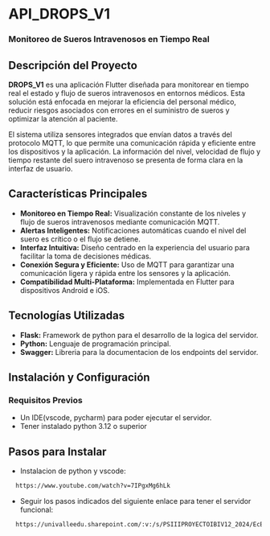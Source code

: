 
# API_DROPS_V1 
### Monitoreo de Sueros Intravenosos en Tiempo Real

## Descripción del Proyecto 
**DROPS_V1** es una aplicación Flutter diseñada para monitorear en tiempo real el estado y flujo de sueros intravenosos en entornos médicos. Esta solución está enfocada en mejorar la eficiencia del personal médico, reducir riesgos asociados con errores en el suministro de sueros y optimizar la atención al paciente.

El sistema utiliza sensores integrados que envían datos a través del protocolo MQTT, lo que permite una comunicación rápida y eficiente entre los dispositivos y la aplicación. La información del nivel, velocidad de flujo y tiempo restante del suero intravenoso se presenta de forma clara en la interfaz de usuario.

## Características Principales 
- **Monitoreo en Tiempo Real:** Visualización constante de los niveles y flujo de sueros intravenosos mediante comunicación MQTT. 
- **Alertas Inteligentes:** Notificaciones automáticas cuando el nivel del suero es crítico o el flujo se detiene. 
- **Interfaz Intuitiva:** Diseño centrado en la experiencia del usuario para facilitar la toma de decisiones médicas. 
- **Conexión Segura y Eficiente:** Uso de MQTT para garantizar una comunicación ligera y rápida entre los sensores y la aplicación. 
- **Compatibilidad Multi-Plataforma:** Implementada en Flutter para dispositivos Android e iOS. 
## Tecnologías Utilizadas 
- **Flask:** Framework de python para el desarrollo de la logica del servidor. 
- **Python:** Lenguaje de programación principal. 
- **Swagger:** Libreria para la documentacion de los endpoints del servidor. 
## Instalación y Configuración 
### Requisitos Previos 
- Un IDE(vscode, pycharm) para poder ejecutar el servidor. 
- Tener instalado python 3.12 o superior 
## Pasos para Instalar
- Instalacion de python y vscode: 
```bash
  https://www.youtube.com/watch?v=7IPgxMg6hLk
```
- Seguir los pasos indicados del siguiente enlace para tener el servidor funcional: 
```bash
  https://univalleedu.sharepoint.com/:v:/s/PSIIIPROYECTOIBIV12_2024/EcBg_5Yf-u5Gp-QUASOjjvoBF-NS8Z4NEMecMMud06Qxuw?e=9fYJ8r
```
